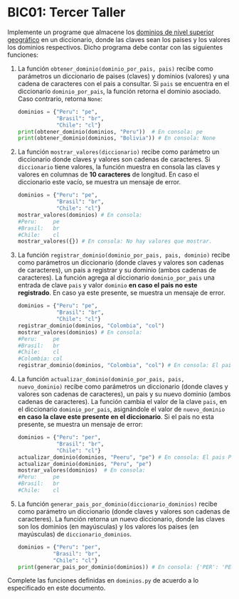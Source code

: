 # BIC01: Tercer Taller

Implemente un programe que almacene los [dominios de nivel superior
geográfico](https://es.wikipedia.org/wiki/Dominio_de_nivel_superior_geogr%C3%A1fico) 
en un diccionario, donde las claves sean los paises y los valores los 
dominios respectivos.
Dicho programa debe contar con las siguientes funciones:

1. La función `obtener_dominio(dominio_por_pais, pais)` recibe como parámetros un diccionario
de paises (claves) y dominios (valores) y una cadena de caracteres con el pais a consultar.
   Si `pais` se encuentra en el diccionario `dominio_por_pais`, la función retorna el dominio asociado.
   Caso contrario, retorna `None`:
   
    ```python
    dominios = {"Peru": "pe",
                "Brasil": "br",
                "Chile": "cl"}
    print(obtener_dominio(dominios, "Peru"))  # En consola: pe
    print(obtener_dominio(dominios, "Bolivia")) # En consola: None
    ```

2. La función `mostrar_valores(diccionario)` recibe como parámetro un diccionario donde 
    claves y valores son cadenas de caracteres. Si `diccionario` tiene valores, la función 
    muestra en consola las claves y valores en columnas de **10 caracteres** de longitud.
    En caso el diccionario este vacío, se muestra un mensaje de error.
   
    ```python
    dominios = {"Peru": "pe",
                "Brasil": "br",
                "Chile": "cl"}
    mostrar_valores(dominios) # En consola:
    #Peru:     pe        
    #Brasil:   br        
    #Chile:    cl         
    mostrar_valores({}) # En consola: No hay valores que mostrar.
    ```

3. La función `registrar_dominio(dominio_por_pais, pais, dominio)` recibe como parámetros un diccionario (donde 
   claves y valores son cadenas de caracteres), un pais a registrar y su dominio (ambos cadenas de caracteres).
   La función agrega al diccionario `dominio_por_pais` una entrada de clave `pais` y valor `dominio` **en caso
   el pais no este registrado**. En caso ya este presente, se muestra un mensaje de error.
   
    ```python
    dominios = {"Peru": "pe",
                "Brasil": "br",
                "Chile": "cl"}
    registrar_dominio(dominios, "Colombia", "col")
    mostrar_valores(dominios) # En consola:
    #Peru:     pe        
    #Brasil:   br        
    #Chile:    cl        
    #Colombia: col       
    registrar_dominio(dominios, "Colombia", "col") # En consola: El pais Colombia ya se encuentra registrado con el dominio col.
    ```

4. La función `actualizar_dominio(dominio_por_pais, pais, nuevo_dominio)` recibe como parámetros un diccionario (donde 
   claves y valores son cadenas de caracteres), un pais y su nuevo dominio (ambos cadenas de caracteres).
   La función cambia el valor de la clave `pais`, en el diccionario `dominio_por_pais`, asignándole el valor de
   `nuevo_dominio` **en caso la clave este presente en el diccionario**. Si el pais no esta presente, se 
   muestra un mensaje de error:
   
    ```python
    dominios = {"Peru": "per",
                "Brasil": "br",
                "Chile": "cl"}
    actualizar_dominio(dominios, "Peeru", "pe") # En consola: El pais Peeru no esta registrado.
    actualizar_dominio(dominios, "Peru", "pe")
    mostrar_valores(dominios)  # En consola:
    #Peru:     pe        
    #Brasil:   br        
    #Chile:    cl        
   ```
5. La función `generar_pais_por_dominio(diccionario_dominios)` recibe como parámetro un diccionario (donde 
   claves y valores son cadenas de caracteres). La función retorna un nuevo diccionario, donde las claves son 
   los dominios (en mayúsculas) y los valores los paises (en mayúsculas) de `diccionario_dominios`.
   
    ```python
   dominios = {"Peru": "per",
               "Brasil": "br",
               "Chile": "cl"}
    print(generar_pais_por_dominio(dominios)) # En consola: {'PER': 'PERU', 'BR': 'BRASIL', 'CL': 'CHILE'}
    ```
   
Complete las funciones definidas en `dominios.py` de acuerdo a lo especificado en este documento.